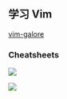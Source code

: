 ## 学习 Vim

[vim-galore](https://github.com/mhinz/vim-galore)

### Cheatsheets

![](http://people.csail.mit.edu/vgod/vim/vim-cheat-sheet-en.png)

![](https://cdn.shopify.com/s/files/1/0165/4168/files/preview.png)
